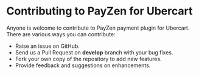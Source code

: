 # Contributing to PayZen for Ubercart

Anyone is welcome to contribute to PayZen payment plugin for Ubercart. There are various ways you can contribute:

- Raise an issue on GitHub.
- Send us a Pull Request on **develop** branch with your bug fixes.
- Fork your own copy of the repository to add new features.
- Provide feedback and suggestions on enhancements.